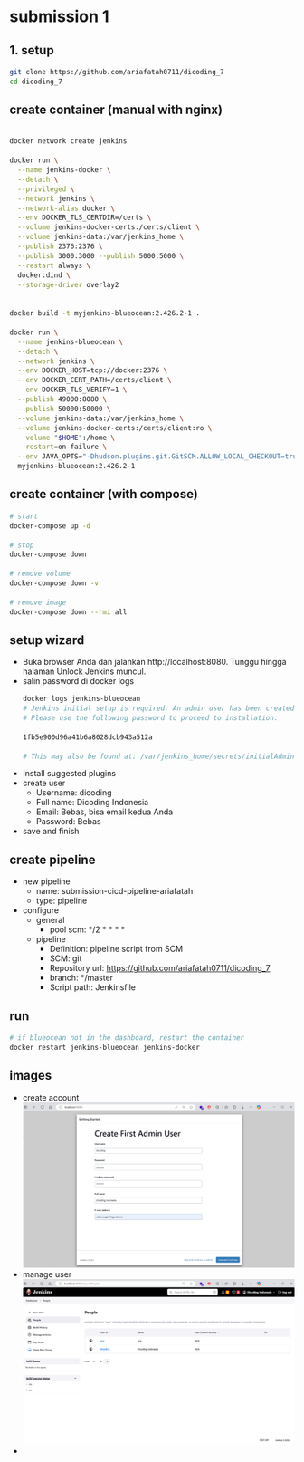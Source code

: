 # submission 1
## 1. setup
```bash
git clone https://github.com/ariafatah0711/dicoding_7
cd dicoding_7
```

## create container (manual with nginx)
```bash

docker network create jenkins

docker run \
  --name jenkins-docker \
  --detach \
  --privileged \
  --network jenkins \
  --network-alias docker \
  --env DOCKER_TLS_CERTDIR=/certs \
  --volume jenkins-docker-certs:/certs/client \
  --volume jenkins-data:/var/jenkins_home \
  --publish 2376:2376 \
  --publish 3000:3000 --publish 5000:5000 \
  --restart always \
  docker:dind \
  --storage-driver overlay2


docker build -t myjenkins-blueocean:2.426.2-1 .

docker run \
  --name jenkins-blueocean \
  --detach \
  --network jenkins \
  --env DOCKER_HOST=tcp://docker:2376 \
  --env DOCKER_CERT_PATH=/certs/client \
  --env DOCKER_TLS_VERIFY=1 \
  --publish 49000:8080 \
  --publish 50000:50000 \
  --volume jenkins-data:/var/jenkins_home \
  --volume jenkins-docker-certs:/certs/client:ro \
  --volume "$HOME":/home \
  --restart=on-failure \
  --env JAVA_OPTS="-Dhudson.plugins.git.GitSCM.ALLOW_LOCAL_CHECKOUT=true" \
  myjenkins-blueocean:2.426.2-1 
```

## create container (with compose)
```bash
# start
docker-compose up -d

# stop
docker-compose down

# remove volume
docker-compose down -v

# remove image
docker-compose down --rmi all
```

## setup wizard
- Buka browser Anda dan jalankan http://localhost:8080. Tunggu hingga halaman Unlock Jenkins muncul.
- salin password di docker logs
  ```bash
  docker logs jenkins-blueocean
  # Jenkins initial setup is required. An admin user has been created and a password generated.
  # Please use the following password to proceed to installation:
  
  1fb5e900d96a41b6a8028dcb943a512a

  # This may also be found at: /var/jenkins_home/secrets/initialAdminPassword
  ```
- Install suggested plugins
- create user
  - Username: dicoding
  - Full name: Dicoding Indonesia
  - Email: Bebas, bisa email kedua Anda
  - Password: Bebas
- save and finish

## create pipeline
- new pipeline
  - name: submission-cicd-pipeline-ariafatah
  - type: pipeline
- configure
  - general
    <!-- - github_project: https://github.com/ariafatah0711/dicoding_7 -->
    - pool scm: */2 * * * *
  - pipeline
    - Definition: pipeline script from SCM
    - SCM: git
    - Repository url: https://github.com/ariafatah0711/dicoding_7
    - branch: */master
    - Script path: Jenkinsfile

## run
```bash
# if blueocean not in the dashboard, restart the container
docker restart jenkins-blueocean jenkins-docker
```

## images
- create account
  ![alt text](docs/images/image.png)
- manage user
  ![alt text](docs/images/image-1.png)
- 
